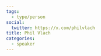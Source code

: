 ```yaml
---
tags:
  - type/person
social:
  twitter: https://x.com/philvlach
title: Phil Vlach
categories:
  - speaker
---
```


